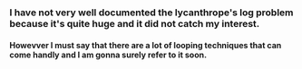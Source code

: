 ### I have not very well documented the lycanthrope's log problem because it's quite huge and it did not catch my interest.
#### Howevver I must say that there are a lot of looping techniques that can come handly and I am gonna surely refer to it soon.